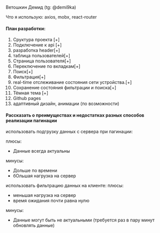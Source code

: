 Ветошкин Демид (tg: @demi9ka)

Что я использую: axios, mobx, react-router

#### План разработки:

1. Сруктура проекта [+]
2. Подключение к api [+]
3. разработка header[+]
4. таблица пользователей[+]
5. Страница пользователя[+]
6. Переключение по вкладкам[+]
7. Поиск[+]
8. Фильтрация[+]
9. real-time отслеживание состояния сети устройства.[+]
10. Сохранение состояния фильтрации и поиска[+]
11. Тёмная тема [+]
12. Github pages
13. адаптивный дизайн, анимации (по возможности)

#### Рассказать о преимуществах и недостатках разных способов реализации пагинации

использовать подгрузку данных с сервера при пагинации:

плюсы:

-   Данные всегда актуальны

минусы:

-   Дольше по времени
-   бОльшая нагрузка на сервер

использовать фильтрацию данных на клиенте:
плюсы:

-   меньшая нагрузка на сервер
-   время ожидания почти равна нулю

минусы:

-   Данные могут быть не актуальными (требуется раз в пару минут обновлять данные)
